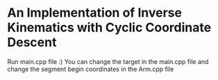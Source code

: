 # An Implementation of Inverse Kinematics with Cyclic Coordinate Descent

Run main.cpp file :) 
You can change the target in the main.cpp file and change the segment begin coordinates in the Arm.cpp file
